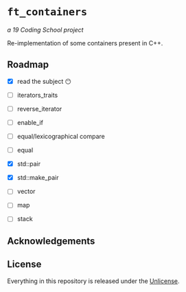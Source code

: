 # ```ft_containers```
*a 19 Coding School project*

Re-implementation of some containers present in C++.
## Roadmap

- [x] read the subject :no_mouth:
- [ ] iterators_traits
- [ ] reverse_iterator
- [ ] enable_if
- [ ] equal/lexicographical compare
- [ ] equal
- [x] std::pair
- [x] std::make_pair
- [ ] vector
- [ ] map
- [ ] stack


## Acknowledgements


## License

Everything in this repository is released under the [Unlicense](https://github.com/tderwedu/42cursus/blob/main/LICENSE).

